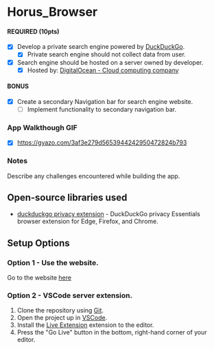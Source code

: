 # Horus_Browser

#### REQUIRED (10pts)

- [x] Develop a private search engine powered by [DuckDuckGo](https://duckduckgo.com/).
  - [x] Private search engine should not collect data from user.
- [x] Search engine should be hosted on a server owned by developer.
  - [x] Hosted by: [DigitalOcean - Cloud computing company](https://www.digitalocean.com/)

#### BONUS

- [x] Create a secondary Navigation bar for search engine website.
  - [ ] Implement functionality to secondary navigation bar.

### App Walkthough GIF

- [x] https://gyazo.com/3af3e279d5653944242950472824b793

### Notes

Describe any challenges encountered while building the app.

## Open-source libraries used
- [duckduckgo privacy extension](https://github.com/duckduckgo/duckduckgo-privacy-extension) - DuckDuckGo privacy Essentials browser extension for Edge, Firefox, and Chrome.

## Setup Options

### Option 1 - Use the website.
Go to the website [here](https://horus-browser-878fk.ondigitalocean.app/horusbrowser)

### Option 2 - VSCode server extension.
1) Clone the repository using [Git](https://git-scm.com/).
2) Open the project up in [VSCode](https://code.visualstudio.com/).
3) Install the [Live Extension](https://marketplace.visualstudio.com/items?itemName=ritwickdey.LiveServer) extension to the editor.
4) Press the "Go Live" button in the bottom, right-hand corner of your editor.
